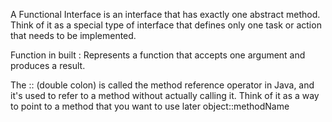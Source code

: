 A Functional Interface is an interface that has exactly one abstract method. Think of it as a special type of interface that defines only one task or action that needs to be implemented.

Function in built :  Represents a function that accepts one argument and produces a result.

The :: (double colon) is called the method reference operator in Java, and it's used to refer to a method without actually calling it. Think of it as a way to point to a method that you want to use later
object::methodName
